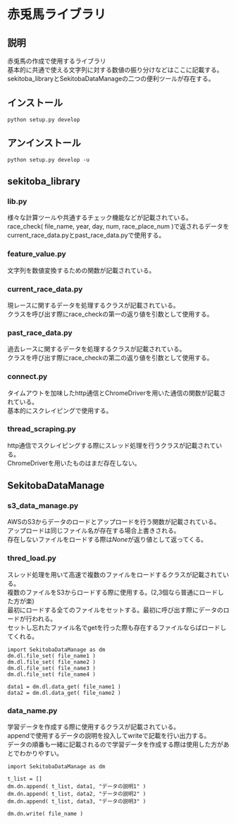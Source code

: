 # 赤兎馬ライブラリ
## 説明
赤兎馬の作成で使用するライブラリ  
基本的に共通で使える文字列に対する数値の振り分けなどはここに記載する。  
sekitoba_libraryとSekitobaDataManageの二つの便利ツールが存在する。

## インストール
```
python setup.py develop
```

## アンインストール
```
python setup.py develop -u
```


## sekitoba_library
### lib.py
様々な計算ツールや共通するチェック機能などが記載されている。  
race_check( file_name, year, day, num, race_place_num )で返されるデータをcurrent_race_data.pyとpast_race_data.pyで使用する。

### feature_value.py
文字列を数値変換するための関数が記載されている。

### current_race_data.py
現レースに関するデータを処理するクラスが記載されている。  
クラスを呼び出す際にrace_checkの第一の返り値を引数として使用する。

### past_race_data.py
過去レースに関するデータを処理するクラスが記載されている。  
クラスを呼び出す際にrace_checkの第二の返り値を引数として使用する。

### connect.py
タイムアウトを加味したhttp通信とChromeDriverを用いた通信の関数が記載されている。  
基本的にスクレイピングで使用する。

### thread_scraping.py
http通信でスクレイピングする際にスレッド処理を行うクラスが記載されている。  
ChromeDriverを用いたものはまだ存在しない。


## SekitobaDataManage
### s3_data_manage.py
AWSのS3からデータのロードとアップロードを行う関数が記載されている。  
アップロードは同じファイル名が存在する場合上書きされる。  
存在しないファイルをロードする際は*None*が返り値として返ってくる。

### thred_load.py
スレッド処理を用いて高速で複数のファイルをロードするクラスが記載されている。  
複数のファイルをS3からロードする際に使用する。(2,3個なら普通にロードした方が楽)  
最初にロードする全てのファイルをセットする。最初に呼び出す際にデータのロードが行われる。  
セットし忘れたファイル名でgetを行った際も存在するファイルならばロードしてくれる。

```
import SekitobaDataManage as dm
dm.dl.file_set( file_name1 )
dm.dl.file_set( file_name2 )
dm.dl.file_set( file_name3 )
dm.dl.file_set( file_name4 )

data1 = dm.dl.data_get( file_name1 )
data2 = dm.dl.data_get( file_name2 )
```

### data_name.py
学習データを作成する際に使用するクラスが記載されている。  
appendで使用するデータの説明を投入してwriteで記載を行い出力する。  
データの順番も一緒に記載されるので学習データを作成する際は使用した方があとでわかりやすい。

```
import SekitobaDataManage as dm

t_list = []
dm.dn.append( t_list, data1, "データの説明1" )
dm.dn.append( t_list, data2, "データの説明2" )
dm.dn.append( t_list, data3, "データの説明3" )

dm.dn.write( file_name )
```
